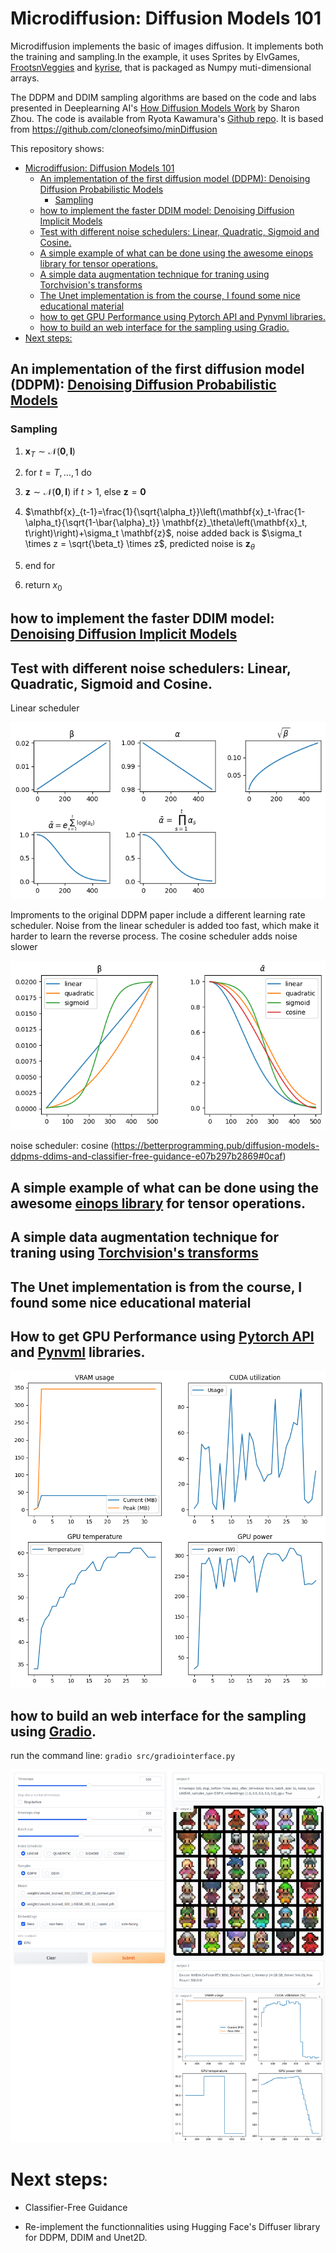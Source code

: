 

# Microdiffusion: Diffusion Models 101

Microdiffusion implements the basic of images diffusion. It implements both the training and sampling.In the example, it uses Sprites by ElvGames, [FrootsnVeggies](https://zrghr.itch.io/froots-and-veggies-culinary-pixels) and [kyrise](https://kyrise.itch.io/kyrises-free-16x16-rpg-icon-pack), that is packaged as Numpy muti-dimensional arrays.

The DDPM and DDIM sampling algorithms are based on the code and labs presented in Deeplearning AI's [How Diffusion Models Work](https://www.deeplearning.ai/short-courses/how-diffusion-models-work/) by Sharon Zhou. The code is available from Ryota Kawamura's [Github repo](https://github.com/Ryota-Kawamura/How-Diffusion-Models-Work). It is based from https://github.com/cloneofsimo/minDiffusion

This repository shows:

<!-- @import "[TOC]" {cmd="toc" depthFrom=1 depthTo=6 orderedList=false} -->

<!-- code_chunk_output -->

- [Microdiffusion: Diffusion Models 101](#microdiffusion-diffusion-models-101)
  - [An implementation of the first diffusion model (DDPM): Denoising Diffusion Probabilistic Models](#an-implementation-of-the-first-diffusion-model-ddpm-denoising-diffusion-probabilistic-modelshttpsarxivorgabs200611239)
    - [Sampling](#sampling)
  - [how to implement the faster DDIM model: Denoising Diffusion Implicit Models](#how-to-implement-the-faster-ddim-model-denoising-diffusion-implicit-modelshttpsarxivorgabs201002502)
  - [Test with different noise schedulers: Linear, Quadratic, Sigmoid and Cosine.](#test-with-different-noise-schedulers-linear-quadratic-sigmoid-and-cosine)
  - [A simple example of what can be done using the awesome einops library for tensor operations.](#a-simple-example-of-what-can-be-done-using-the-awesome-einops-libraryhttpsgithubcomarogozhnikoveinops-for-tensor-operations)
  - [A simple data augmentation technique for traning using Torchvision's transforms](#a-simple-data-augmentation-technique-for-traning-using-torchvisions-transformshttpspytorchorgvisionmastergeneratedtorchvisiontransformsrandomhorizontalfliphtml)
  - [The Unet implementation is from the course, I found some nice educational material](#the-unet-implementation-is-from-the-course-i-found-some-nice-educational-material)
  - [how to get GPU Performance using Pytorch API and Pynvml libraries.](#how-to-get-gpu-performance-using-pytorch-apihttpspytorchorgdocsmastergeneratedtorchcudamemory_statshtmltorchcudamemory_stats-and-pynvmlhttpspypiorgprojectpynvml-libraries)
  - [how to build an web interface for the sampling using Gradio.](#how-to-build-an-web-interface-for-the-sampling-using-gradiohttpswwwgradioapp)
- [Next steps:](#next-steps)

<!-- /code_chunk_output -->

## An implementation of the first diffusion model (DDPM): [Denoising Diffusion Probabilistic Models](https://arxiv.org/abs/2006.11239) 

### Sampling

1. $\mathbf{x}_T \sim \mathcal{N}(\mathbf{0}, \mathbf{I})$

2. for $t=T, \ldots, 1$ do

3. $\mathbf{z} \sim \mathcal{N}(\mathbf{0}, \mathbf{I})$ if $t>1$, else $\mathbf{z}=\mathbf{0}$

4. $\mathbf{x}_{t-1}=\frac{1}{\sqrt{\alpha_t}}\left(\mathbf{x}_t-\frac{1-\alpha_t}{\sqrt{1-\bar{\alpha}_t}} \mathbf{z}_\theta\left(\mathbf{x}_t, t\right)\right)+\sigma_t \mathbf{z}$, noise added back is $\sigma_t \times z = \sqrt{\beta_t} \times z$, predicted noise is $\mathbf{z}_\theta$

5. end for

6. return $x_0$

## how to implement the faster DDIM model: [Denoising Diffusion Implicit Models](https://arxiv.org/abs/2010.02502)

## Test with different noise schedulers: Linear, Quadratic, Sigmoid and Cosine.

Linear scheduler

![linear noise scheduler](docs/linear_noise_scheduler.png)

Improments to the original DDPM paper include a different learning rate scheduler. Noise from the linear scheduler is added too fast, which make it harder to learn the reverse process. The cosine scheduler adds noise slower

![noise schedulers](docs/noise_schedulers.png)

noise scheduler: cosine (https://betterprogramming.pub/diffusion-models-ddpms-ddims-and-classifier-free-guidance-e07b297b2869#0caf)

## A simple example of what can be done using the awesome [einops library](https://github.com/arogozhnikov/einops) for tensor operations.

## A simple data augmentation technique for traning using [Torchvision's transforms](https://pytorch.org/vision/master/generated/torchvision.transforms.RandomHorizontalFlip.html)

## The Unet implementation is from the course, I found some nice educational material 

## How to get GPU Performance using [Pytorch API](https://pytorch.org/docs/master/generated/torch.cuda.memory_stats.html#torch.cuda.memory_stats) and [Pynvml](https://pypi.org/project/pynvml/) libraries.

![GPU perf](docs/training_gpu_perf.png)

## how to build an web interface for the sampling using [Gradio](https://www.gradio.app).

run the command line: `gradio src/gradiointerface.py`

![Web interface](docs/gradio.png)

# Next steps:

- Classifier-Free Guidance

- Re-implement the functionnalities using Hugging Face's Diffuser library for DDPM, DDIM and Unet2D.
